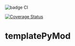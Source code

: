 ![badge CI](https://github.com/EmileRouxSMB/templatePyMod/workflows/CI/badge.png)

[![Coverage Status](https://coveralls.io/repos/github/EmileRouxSMB/templatePyMod/badge.png?branch=main)](https://coveralls.io/github/EmileRouxSMB/templatePyMod?branch=main)

# templatePyMod

